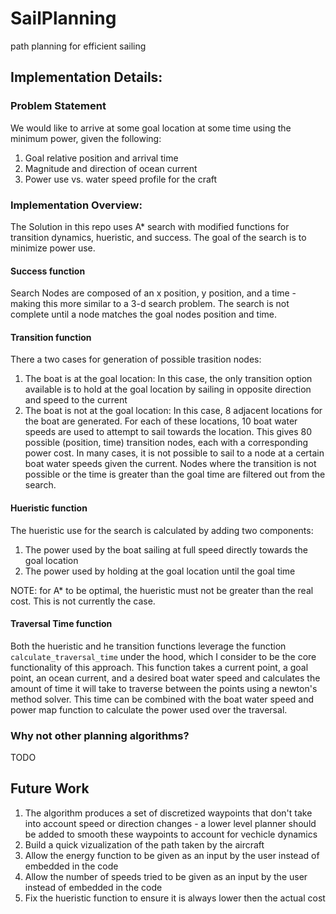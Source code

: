 # SailPlanning
path planning for efficient sailing 

## Implementation Details: 

### Problem Statement 
We would like to arrive at some goal location at some time using the minimum power, given the following:
1. Goal relative position and arrival time
1. Magnitude and direction of ocean current
1. Power use vs. water speed profile for the craft 

### Implementation Overview:
The Solution in this repo uses A* search with modified functions for transition dynamics, hueristic, and success. The goal of the search is to minimize power use. 

#### Success function
Search Nodes are composed of an x position, y position, and a time - making this more similar to a 3-d search problem. The search is not complete until a node matches the goal nodes position and time. 

#### Transition function
There a two cases for generation of possible trasition nodes:
1. The boat is at the goal location: In this case, the only transition option available is to hold at the goal location by sailing in opposite direction and speed to the current
2. The boat is not at the goal location: In this case, 8 adjacent locations for the boat are generated. For each of these locations, 10 boat water speeds are used to attempt to sail towards the location. This gives 80 possible (position, time) transition nodes, each with a corresponding power cost. In many cases, it is not possible to sail to a node at a certain boat water speeds given the current. Nodes where the transition is not possible or the time is greater than the goal time are filtered out from the search.

#### Hueristic function
The hueristic use for the search is calculated by adding two components:
1. The power used by the boat sailing at full speed directly towards the goal location
2. The power used by holding at the goal location until the goal time 

NOTE: for A* to be optimal, the hueristic must not be greater than the real cost. This is not currently the case. 

#### Traversal Time function
Both the hueristic and he transition functions leverage the function `calculate_traversal_time` under the hood, which I consider to be the core functionality of this approach. This function takes a current point, a goal point, an ocean current, and a desired boat water speed and calculates the amount of time it will take to traverse between the points using a newton's method solver. This time can be combined with the boat water speed and power map function to calculate the power used over the traversal.


### Why not other planning algorithms?
TODO 



## Future Work
1. The algorithm produces a set of discretized waypoints that don't take into account speed or direction changes - a lower level planner should be added to smooth these waypoints to account for vechicle dynamics
1. Build a quick vizualization of the path taken by the aircraft
1. Allow the energy function to be given as an input by the user instead of embedded in the code
1. Allow the number of speeds tried to be given as an input by the user instead of embedded in the code
1. Fix the hueristic function to ensure it is always lower then the actual cost
